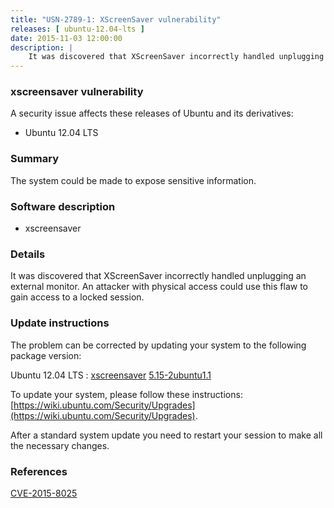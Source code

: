 ```yaml
---
title: "USN-2789-1: XScreenSaver vulnerability"
releases: [ ubuntu-12.04-lts ]
date: 2015-11-03 12:00:00
description: |
    It was discovered that XScreenSaver incorrectly handled unplugging an external monitor. An attacker with physical access could use this flaw to gain access to a locked session. 
--- 
```

 
### xscreensaver vulnerability

A security issue affects these releases of Ubuntu and its derivatives:

* Ubuntu 12.04 LTS

### Summary

The system could be made to expose sensitive information. 

### Software description

* xscreensaver 

### Details

It was discovered that XScreenSaver incorrectly handled unplugging an external monitor. An attacker with physical access could use this flaw to gain access to a locked session. 

### Update instructions

The problem can be corrected by updating your system to the following package version:

Ubuntu 12.04 LTS
 : [xscreensaver](https://launchpad.net/ubuntu/+source/xscreensaver) <span> [5.15-2ubuntu1.1](https://launchpad.net/ubuntu/+source/xscreensaver/5.15-2ubuntu1.1) </span> 

To update your system, please follow these instructions: [https://wiki.ubuntu.com/Security/Upgrades](https://wiki.ubuntu.com/Security/Upgrades).

After a standard system update you need to restart your session to make all the necessary changes. 

### References

 [CVE-2015-8025](http://people.ubuntu.com/~ubuntu-security/cve/CVE-2015-8025)
 
